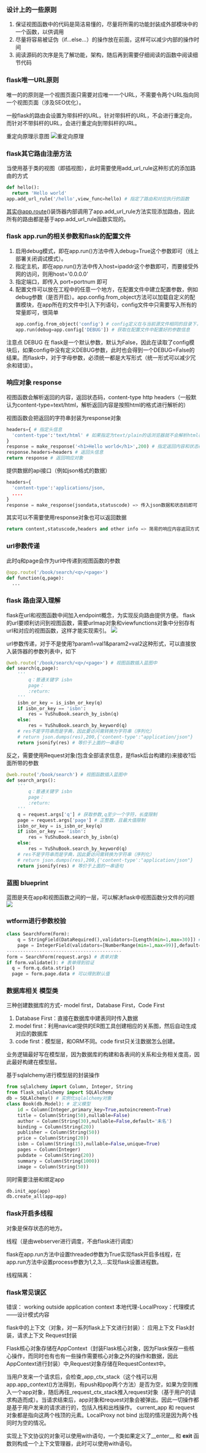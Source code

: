 ### 设计上的一些原则
1. 保证视图函数中的代码是简洁易懂的，尽量将所需的功能封装成外部模块中的一个函数，以供调用
2. 尽量将容易被证伪（if...else...）的操作放在前面，这样可以减少内部的操作时间
3. 阅读源码的次序是先了解功能，架构，随后再到需要仔细阅读的函数中阅读细节代码

### flask唯一URL原则
唯一的的原则是一个视图页面只需要对应唯一一个URL，不需要令两个URL指向同一个视图页面（涉及SEO优化）。

一般flask的路由会设置为带斜杆的URL，针对带斜杆的URL，不会进行重定向，而针对不带斜杆的URL，会进行重定向到带斜杆的URL。

重定向原理示意图
![重定向原理](https://github.com/undersunshine/MyArticle/blob/master/Algorithm/images/%E9%87%8D%E5%AE%9A%E5%90%91%E5%8E%9F%E7%90%86.png)


### flask其它路由注册方法
当使用基于类的视图（即插视图），此时需要使用add_url_rule这种形式的添加路由的方式
```python
def hello():
  return 'Hello world'
app.add_url_rule('/hello',view_func=hello) # 指定了路由和对应执行的函数
```
其实@app.route()装饰器内部调用了app.add_url_rule方法实现添加路由，因此所有的路由都是基于app.add_url_rule函数实现的。

### flask app.run的相关参数和flask的配置文件
1. 启用debug模式，即在app.run()方法中传入debug=True这个参数即可（线上部署关闭调试模式）。
2. 指定主机，即在app.run()方法中传入host=ipaddr这个参数即可，而要接受外网的访问，则用host='0.0.0.0'
3. 指定端口，即传入 port=portnum 即可
4. 配置文件可以放在工程中的任意一个地方，在配置文件中建立配置参数，例如debug参数（是否开启）。app.config.from_object方法可以加载自定义的配置模块，在app所在的文件中引入下列语句，config文件中只需要写入所有的常量即可，很简单
   ```python
   app.config.from_object('config') # config定义在与当前源文件相同的目录下，不是文件的具体路径或相对路径，而是模块路径
   app.run(debug=app.config['DEBUG']) # 获取在配置文件中配置好的参数信息
   ```
注意点 DEBUG 在 flask是一个默认参数，默认为False，因此在读取了config模块后，如果config中没有定义DEBUG参数，此时也会得到一个DEBUG=False的结果。而flask中，对于字母参数，必须统一都是大写形式（统一形式可以减少冗余和错误）。

### 响应对象 response
视图函数会解析返回的内容，返回状态码，content-type http headers（一般默认为content-type=text/html，解析返回内容是按照html的格式进行解析的）

视图函数会把返回的字符串封装为response对象

```python
headers={ # 指定头信息
  'content-type':'text/html' # 如果指定为text/plain的话浏览器就不会解析html标签语法
}
response = make_response('<h1>Hello world</h1>',200) # 指定返回内容和状态码
response.headers=headers # 返回头信息
return response # 返回响应对象
```
提供数据的api接口（例如json格式的数据）
```python
headers={
  'content-type':'applications/json,
  ....
}
response = make_response(jsondata,statuscode) => 传入json数据和状态码即可
```
其实可以不需要使用response对象也可以返回数据
```python
return content,statuscode,headers and other info => 简易的响应内容返回方式，flask会在后台将其封装成response对象
```

### url参数传递
此时q和page会作为url中传递到视图函数的参数
```python
@app.route('/book/search/<q>/<page>')
def function(q,page):
  ...
```

### flask 路由深入理解
flask在url和视图函数中间加入endpoint概念，为实现反向路由提供方便。
flask的url要顺利访问到视图函数，需要urlmap对象和viewfunctions对象中分别存有url和对应的视图函数，这样才能实现索引。
![](https://github.com/undersunshine/MyArticle/blob/master/Algorithm/images/%E5%BE%AE%E4%BF%A1%E5%9B%BE%E7%89%87_20181015171931.png)

url参数传递，对于不是使用?param1=val1&param2=val2这种形式，可以直接放入装饰器的参数列表中，如下
```python
@web.route('/book/search/<q>/<page>') # 视图函数插入蓝图中
def search(q,page):
    '''
        q：普通关键字 isbn
        page：
        :return:
    '''
    isbn_or_key = is_isbn_or_key(q)
    if isbn_or_key == 'isbn':
        res = YuShuBook.search_by_isbn(q)
    else:
        res = YuShuBook.search_by_keyword(q)
    # res不是字符串而是字典，因此要访问需转换为字符串（序列化）
    # return json.dumps(res),200,{'content-type':"application/json"}
    return jsonify(res) # 等价于上面的一串语句
```
反之，需要使用Request对象(包含全部请求信息，是flask后台构建的)来接收?后面所带的参数
```python
@web.route('/book/search') # 视图函数插入蓝图中
def search_args():
    '''
        q：普通关键字 isbn
        page：
        :return:
    '''
    q = request.args['q'] # 获取参数,q至少一个字符，长度限制
    page = request.args['page'] # 正整数，且最大值限制
    isbn_or_key = is_isbn_or_key(q)
    if isbn_or_key == 'isbn':
        res = YuShuBook.search_by_isbn(q)
    else:
        res = YuShuBook.search_by_keyword(q)
    # res不是字符串而是字典，因此要访问需转换为字符串（序列化）
    # return json.dumps(res),200,{'content-type':"application/json"}
    return jsonify(res) # 等价于上面的一串语句
```


### 蓝图 blueprint
蓝图是夹在app和视图函数之间的一层，可以解决flask中视图函数分文件的问题
![](https://github.com/undersunshine/MyArticle/blob/master/Algorithm/images/20181015175413.png)

### wtform进行参数校验
```python
class SearchForm(Form):
    q = StringField(DataRequired(),validators=[Length(min=1,max=30)]) # 指定q为字符串类型，且长度有限制，必须有数据（不能为空格）
    page = IntegerField(validators=[NumberRange(min=1,max=99)],default=1)
------------------------------------------
form = SearchForm(request.args) # 表单对象
if form.validate(): # 表单得到验证
  q = form.q.data.strip()
  page = form.page.data # 可以得到默认值
```


### 数据库相关 模型类
三种创建数据库的方式- model first，Database First，Code First
1. Database First：直接在数据库中建表同时传入数据
2. model first：利用navicat提供的ER图工具创建相应的关系图，然后自动生成对应的数据库
3. code first：模型层，和ORM不同。code first只关注数据怎么创建。

业务逻辑最好写在模型层，因为数据库的构建和各表间的关系和业务相关度高，因此最好构建在模型层。

基于sqlalchemy进行模型层的封装操作
```python
from sqlalchemy import Column, Integer, String
from flask_sqlalchemy import SQLAlchemy
db = SQLAlchemy() # 实例化sqlalchemy对象
class Book(db.Model): # 定义模型
    id = Column(Integer,primary_key=True,autoincrement=True)
    title = Column(String(50),nullable=False)
    author = Column(String(30),nullable=False,default='未名')
    binding = Column(String(20))
    publisher = Column(String(50))
    price = Column(String(20))
    isbn = Column(String(15),nullable=False,unique=True)
    pages = Column(Integer)
    pubdate = Column(String(20))
    summary = Column(String(1000))
    image = Column(String(50))

```
同时需要注册和绑定app
```python
db.init_app(app)
db.create_all(app=app)
```

### flask开启多线程
对象是保存状态的地方。

线程（是由webserver进行调度，不由flask进行调度）

flask在app.run方法中设置threaded参数为True实现flask开启多线程，在app.run方法中设置process参数为1,2,3,...实现flask设置进程数。

线程隔离：


### flask常见误区
错误： working outside application context
本地代理-LocalProxy：代理模式——设计模式内容

flask中的上下文（对象，对一系列flask上下文进行封装）： 应用上下文 Flask封装，请求上下文 Request封装

Flask核心对象存储在AppContext（封装Flask核心对象，因为Flask保存一些核心操作，而同时也有也有一些操作需要核心对象之外的操作和数据，因此AppContext进行封装）中,Request对象存储在RequestContext中。


当用户发来一个请求后，会检查_app_ctx_stack（这个栈可以用app.app_context()方法得到，有push和pop两个方法）是否为空，如果为空则推入一个app对象，随后再往_request_ctx_stack推入request对象（基于用户的请求构造而成）。当请求结束后，app对象和request对象会被弹出。因此一切操作都是基于用户发来的请求进行的，包括入栈和出栈操作。
current_app 和 request 对象都是指向这两个栈顶的元素。LocalProxy not bind 出现的情况是因为两个栈同时为空的情况。

实现上下文协议的对象可以使用with语句，一个类如果定义了__enter__ 和 __exit__ 函数则构成一个上下文管理器，此时可以使用with语句。



